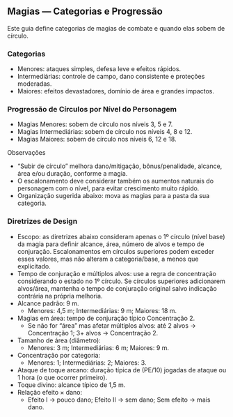 ## Magias — Categorias e Progressão

Este guia define categorias de magias de combate e quando elas sobem de círculo.

### Categorias

- Menores: ataques simples, defesa leve e efeitos rápidos.
- Intermediárias: controle de campo, dano consistente e proteções moderadas.
- Maiores: efeitos devastadores, domínio de área e grandes impactos.

### Progressão de Círculos por Nível do Personagem

- Magias Menores: sobem de círculo nos níveis 3, 5 e 7.
- Magias Intermediárias: sobem de círculo nos níveis 4, 8 e 12.
- Magias Maiores: sobem de círculo nos níveis 6, 12 e 18.

Observações

- “Subir de círculo” melhora dano/mitigação, bônus/penalidade, alcance, área e/ou duração, conforme a magia.
- O escalonamento deve considerar também os aumentos naturais do personagem com o nível, para evitar crescimento muito rápido.
- Organização sugerida abaixo: mova as magias para a pasta da sua categoria.

### Diretrizes de Design

- Escopo: as diretrizes abaixo consideram apenas o 1º círculo (nível base) da magia para definir alcance, área, número de alvos e tempo de conjuração. Escalonamentos em círculos superiores podem exceder esses valores, mas não alteram a categoria/base, a menos que explicitado.
- Tempo de conjuração e múltiplos alvos: use a regra de concentração considerando o estado no 1º círculo. Se círculos superiores adicionarem alvos/área, mantenha o tempo de conjuração original salvo indicação contrária na própria melhoria.
- Alcance padrão: 9 m.  
  - Menores: 4,5 m; Intermediárias: 9 m; Maiores: 18 m.
- Magias em área: tempo de conjuração típico Concentração 2.  
  - Se não for “área” mas afetar múltiplos alvos: até 2 alvos → Concentração 1; 3+ alvos → Concentração 2.
- Tamanho de área (diâmetro):  
  - Menores: 3 m; Intermediárias: 6 m; Maiores: 9 m.
- Concentração por categoria:  
  - Menores: 1; Intermediárias: 2; Maiores: 3.
- Ataque de toque arcano: duração típica de (PE/10) jogadas de ataque ou 1 hora (o que ocorrer primeiro).
- Toque divino: alcance típico de 1,5 m.
- Relação efeito × dano:  
  - Efeito I → pouco dano; Efeito II → sem dano; Sem efeito → mais dano.

